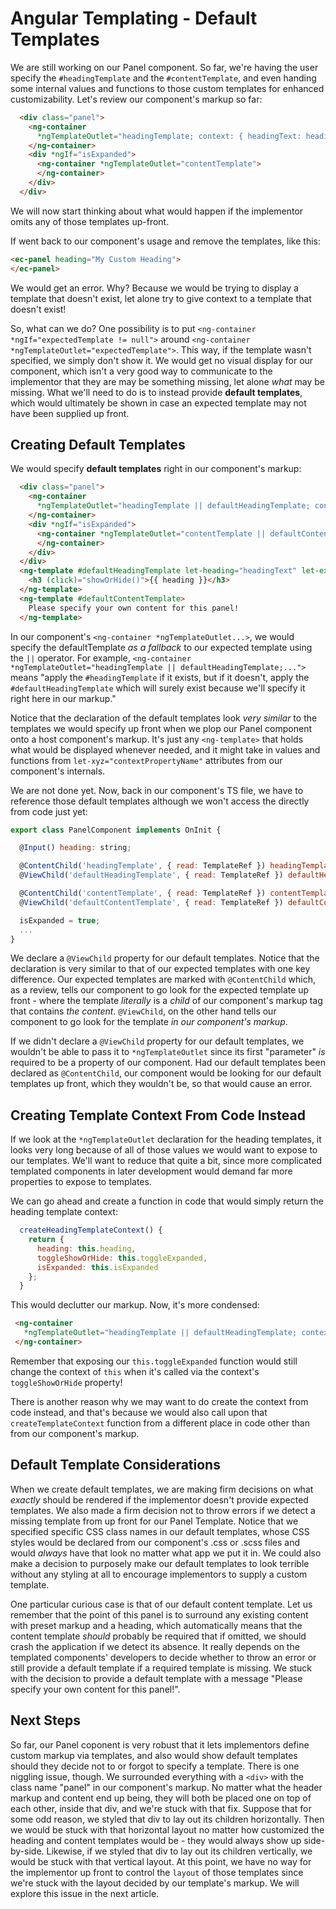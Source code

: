 # Angular Templating - Default Templates

We are still working on our Panel component. So far, we're having the user specify the `#headingTemplate` and the `#contentTemplate`, and
even handing some internal values and functions to those custom templates for enhanced customizability. Let's review our component's markup so far:

```html
  <div class="panel">
    <ng-container
      *ngTemplateOutlet="headingTemplate; context: { headingText: heading, expanded: isExpanded, toggleShowOrHide: toggleExpanded }">
    </ng-container>
    <div *ngIf="isExpanded">
      <ng-container *ngTemplateOutlet="contentTemplate">
      </ng-container>
    </div>
  </div>
```

We will now start thinking about what would happen if the implementor omits any of those templates up-front.

If went back to our component's usage and remove the templates, like this:

```html
<ec-panel heading="My Custom Heading">
</ec-panel>
```

We would get an error. Why? Because we would be trying to display a template that doesn't exist, let alone try to give context to a template that
doesn't exist!

So, what can we do? One possibility is to put `<ng-container *ngIf="expectedTemplate != null">` around `<ng-container *ngTemplateOutlet="expectedTemplate">`.
This way, if the template wasn't specified, we simply don't show it. We would get no visual display for our component, which isn't a very good way
to communicate to the implementor that they are may be something missing, let alone *what* may be missing. What we'll need to do is to instead
provide **default templates**, which would ultimately be shown in case an expected template may not have been supplied up front.

## Creating Default Templates

We would specify **default templates** right in our component's markup:

```html
  <div class="panel">
    <ng-container
      *ngTemplateOutlet="headingTemplate || defaultHeadingTemplate; context: { headingText: heading, expanded: isExpanded, toggleShowOrHide: toggleExpanded }">
    </ng-container>
    <div *ngIf="isExpanded">
      <ng-container *ngTemplateOutlet="contentTemplate || defaultContentTemplate">
      </ng-container>
    </div>
  </div>
  <ng-template #defaultHeadingTemplate let-heading="headingText" let-expandedState="expanded" let-showOrHide="toggleShowOrHide">
    <h3 (click)="showOrHide()">{{ heading }}</h3>
  </ng-template>
  <ng-template #defaultContentTemplate>
    Please specify your own content for this panel!
  </ng-template>
```

In our component's `<ng-container *ngTemplateOutlet...>`, we would specify the defaultTemplate *as a fallback* to our expected template using
the `||` operator. For example, `<ng-container *ngTemplateOutlet="headingTemplate || defaultHeadingTemplate;...">` means "apply the
`#headingTemplate` if it exists, but if it doesn't, apply the `#defaultHeadingTemplate` which will surely exist because we'll specify it
right here in our markup."

Notice that the declaration of the default templates look *very similar* to the templates we would specify up front when we plop our Panel
component onto a host component's markup. It's just any `<ng-template>` that holds what would be displayed whenever needed, and it might take in
values and functions from `let-xyz="contextPropertyName"` attributes from our component's internals.

We are not done yet. Now, back in our component's TS file, we have to reference those default templates although we won't access the directly
from code just yet:

```js
export class PanelComponent implements OnInit {

  @Input() heading: string;

  @ContentChild('headingTemplate', { read: TemplateRef }) headingTemplate: TemplateRef<any>;
  @ViewChild('defaultHeadingTemplate', { read: TemplateRef }) defaultHeadingTemplate: TemplateRef<any>;

  @ContentChild('contentTemplate', { read: TemplateRef }) contentTemplate: TemplateRef<any>;
  @ViewChild('defaultContentTemplate', { read: TemplateRef }) defaultContentTemplate: TemplateRef<any>;

  isExpanded = true;
  ...
}
```

We declare a `@ViewChild` property for our default templates. Notice that the declaration is very similar to that of our expected templates
with one key difference. Our expected templates are marked with `@ContentChild` which, as a review, tells our component to go look for the
expected template up front - where the template *literally* is a *child* of our component's markup tag that contains *the content*. `@ViewChild`,
on the other hand tells our component to go look for the template *in our component's markup*.

If we didn't declare a `@ViewChild` property for our default templates, we wouldn't be able to pass it to `*ngTemplateOutlet` since its first
"parameter" *is* required to be a property of our component. Had our default templates been declared as `@ContentChild`, our component would be
looking for our default templates up front, which they wouldn't be, so that would cause an error.

## Creating Template Context From Code Instead

If we look at the `*ngTemplateOutlet` declaration for the heading templates, it looks very long because of all of those values we would want
to expose to our templates. We'll want to reduce that quite a bit, since more complicated templated components in later development would demand
far more properties to expose to templates.

We can go ahead and create a function in code that would simply return the heading template context:

```javascript
  createHeadingTemplateContext() {
    return {
      heading: this.heading,
      toggleShowOrHide: this.toggleExpanded,
      isExpanded: this.isExpanded
    };
  }
```

This would declutter our markup. Now, it's more condensed:

```html
 <ng-container
   *ngTemplateOutlet="headingTemplate || defaultHeadingTemplate; context: createHeadingTemplateContext()">
 </ng-container>
```

Remember that exposing our `this.toggleExpanded` function would still change the context of `this` when it's called via the context's `toggleShowOrHide`
property!

There is another reason why we may want to do create the context from code instead, and that's because we would also call upon that 
`createTemplateContext` function from a different place in code other than from our component's markup.

## Default Template Considerations

When we create default templates, we are making firm decisions on what *exactly* should be rendered if the implementor doesn't provide expected
templates. We also made a firm decision not to throw errors if we detect a missing template from up front for our Panel Template. Notice that we
specified specific CSS class names in our default templates, whose CSS styles would be declared from our component's .css or .scss files and would
*always* have that look no matter what app we put it in. We could also make a decision to purposely make our default templates to look terrible
without any styling at all to encourage implementors to supply a custom template.

One particular curious case is that of our default content template. Let us remember that the point of this panel is to surround any existing
content with preset markup and a heading, which automatically means that the content template *should* probably be required that if omitted, we
should crash the application if we detect its absence. It really depends on the templated components' developers to decide whether to throw an
error or still provide a default template if a required template is missing. We stuck with the decision to provide a default template with a
message "Please specify your own content for this panel!".

## Next Steps

So far, our Panel coponent is very robust that it lets implementors define custom markup via templates, and also would show default templates
should they decide not to or forgot to specify a template. There is one niggling issue, though. We surrounded everything with a `<div>` with
the class name "panel" in our component's markup. No matter what the header markup and content end up being, they will both be placed one on
top of each other, inside that div, and we're stuck with that fix. Suppose that for some odd reason, we styled that div to lay out its children
horizontally. Then we would be stuck with that horizontal layout no matter how customized the heading and content templates would be - they would
always show up side-by-side. Likewise, if we styled that div to lay out its children vertically, we would be stuck with that vertical layout.
At this point, we have no way for the implementor up front to control the `layout` of those templates since we're stuck with the layout
decided by our template's markup. We will explore this issue in the next article.


